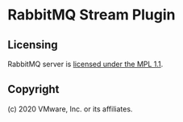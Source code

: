 # RabbitMQ Stream Plugin

## Licensing

RabbitMQ server is [licensed under the MPL 1.1](LICENSE-MPL-RabbitMQ).

## Copyright

(c) 2020 VMware, Inc. or its affiliates.